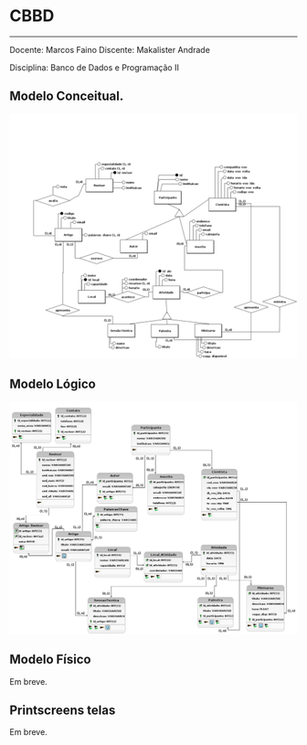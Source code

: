 # CBBD 
______________________________________
Docente: Marcos Faino
Discente: Makalister Andrade

Disciplina: Banco de Dados e Programação II 

## Modelo Conceitual.

![modelo_conceitual](/db/conceitual.png)

## Modelo Lógico

![modelo_logico](/db/logico.png)

## Modelo Físico

Em breve.

## Printscreens telas

Em breve.